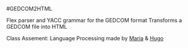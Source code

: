 #GEDCOM2HTML

Flex parser and YACC grammar for the GEDCOM format
Transforms a GEDCOM file into HTML


Class Assement: Language Processing
made by [Maria](https://github.com/mariajbp) & [Hugo](https://github.com/hchexy)

